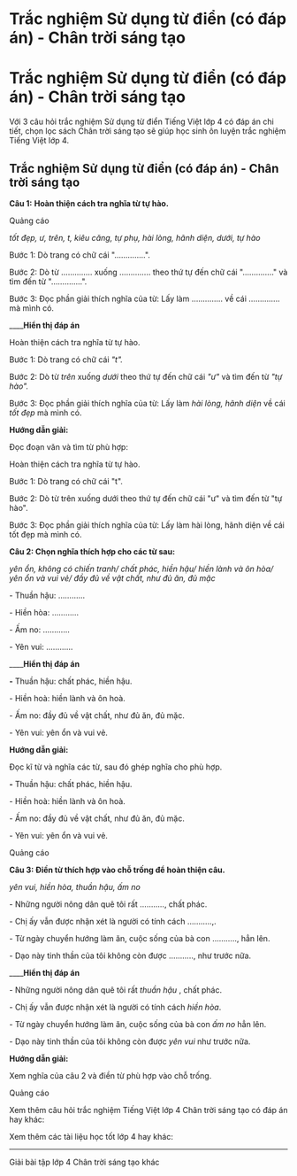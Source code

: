 # Trắc nghiệm Sử dụng từ điển (có đáp án) - Chân trời sáng tạo

# Trắc nghiệm Sử dụng từ điển (có đáp án) - Chân trời sáng tạo

Với 3 câu hỏi trắc nghiệm Sử dụng từ điển Tiếng Việt lớp 4 có đáp án chi tiết, chọn lọc sách Chân trời sáng tạo sẽ giúp học sinh ôn luyện trắc nghiệm Tiếng Việt lớp 4.

## Trắc nghiệm Sử dụng từ điển (có đáp án) - Chân trời sáng tạo

**Câu 1:** **Hoàn thiện cách tra nghĩa từ tự hào.**

Quảng cáo

_tốt đẹp, ư, trên, t, kiêu căng, tự phụ, hài lòng, hãnh diện, dưới, tự hào_

Bước 1: Dò trang có chữ cái "…………..".

Bước 2: Dò từ ………….. xuống ………….. theo thứ tự đến chữ cái "………….." và tìm đến từ "…………..".

Bước 3: Đọc phần giải thích nghĩa của từ: Lấy làm ………….. về cái ………….. mà mình có.

____**Hiển thị đáp án**

Hoàn thiện cách tra nghĩa từ tự hào.

Bước 1: Dò trang có chữ cái _"t"._

Bước 2: Dò từ _trên_ xuống _dưới_ theo thứ tự đến chữ cái _"ư"_ và tìm đến từ _"tự hào"._

Bước 3: Đọc phần giải thích nghĩa của từ: Lấy làm _hài lòng, hãnh diện_ về cái _tốt đẹp_ mà mình có.

**Hướng dẫn giải:**

Đọc đoạn văn và tìm từ phù hợp: 

Hoàn thiện cách tra nghĩa từ tự hào.

Bước 1: Dò trang có chữ cái "t".

Bước 2: Dò từ trên xuống dưới theo thứ tự đến chữ cái "ư" và tìm đến từ "tự hào".

Bước 3: Đọc phần giải thích nghĩa của từ: Lấy làm hài lòng, hãnh diện về cái tốt đẹp mà mình có.

**Câu 2: Chọn nghĩa thích hợp cho các từ sau:**

_yên ổn, không có chiến tranh/ chất phác, hiền hậu/ hiền lành và ôn hòa/ yên ổn và vui vẻ/ đầy đủ về vật chất, như đủ ăn, đủ mặc_

\- Thuần hậu: ………...

\- Hiền hòa: ………...

\- Ấm no: ………...

\- Yên vui: ………...

____**Hiển thị đáp án**

**-** Thuần hậu: chất phác, hiền hậu.

\- Hiền hoà: hiền lành và ôn hoà. 

\- Ấm no: đầy đủ về vật chất, như đủ ăn, đủ mặc. 

\- Yên vui: yên ổn và vui vẻ. 

**Hướng dẫn giải:**

Đọc kĩ từ và nghĩa các từ, sau đó ghép nghĩa cho phù hợp. 

**-** Thuần hậu: chất phác, hiền hậu.

\- Hiền hoà: hiền lành và ôn hoà. 

\- Ấm no: đầy đủ về vật chất, như đủ ăn, đủ mặc. 

\- Yên vui: yên ổn và vui vẻ. 

Quảng cáo

**Câu 3: Điền từ thích hợp vào chỗ trống để hoàn thiện câu.**

_yên vui, hiền hòa, thuần hậu, ấm no_

\- Những người nông dân quê tôi rất ……….., chất phác.

\- Chị ấy vẫn được nhận xét là người có tính cách ………..,.

\- Từ ngày chuyển hướng làm ăn, cuộc sống của bà con ……….., hẳn lên.

\- Dạo này tinh thần của tôi không còn được ……….., như trước nữa.

____**Hiển thị đáp án**

\- Những người nông dân quê tôi rất _thuần hậu_ , chất phác.

\- Chị ấy vẫn được nhận xét là người có tính cách _hiền hòa_.

\- Từ ngày chuyển hướng làm ăn, cuộc sống của bà con _ấm no_ hẳn lên.

\- Dạo này tinh thần của tôi không còn được _yên vui_ như trước nữa.

**Hướng dẫn giải:**

Xem nghĩa của câu 2 và điền từ phù hợp vào chỗ trống. 

Quảng cáo

Xem thêm câu hỏi trắc nghiệm Tiếng Việt lớp 4 Chân trời sáng tạo có đáp án hay khác:

Xem thêm các tài liệu học tốt lớp 4 hay khác:

* * *

Giải bài tập lớp 4 Chân trời sáng tạo khác
